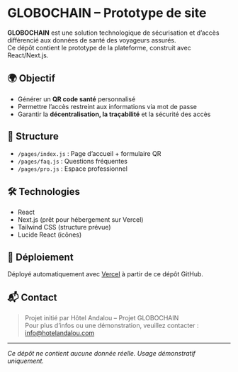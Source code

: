 # GLOBOCHAIN – Prototype de site

**GLOBOCHAIN** est une solution technologique de sécurisation et d’accès différencié aux données de santé des voyageurs assurés.  
Ce dépôt contient le prototype de la plateforme, construit avec React/Next.js.

## 🌍 Objectif

- Générer un **QR code santé** personnalisé
- Permettre l’accès restreint aux informations via mot de passe
- Garantir la **décentralisation, la traçabilité** et la sécurité des accès

## 🚀 Structure

- `/pages/index.js` : Page d’accueil + formulaire QR
- `/pages/faq.js` : Questions fréquentes
- `/pages/pro.js` : Espace professionnel

## 🛠️ Technologies

- React
- Next.js (prêt pour hébergement sur Vercel)
- Tailwind CSS (structure prévue)
- Lucide React (icônes)

## 📡 Déploiement

Déployé automatiquement avec [Vercel](https://vercel.com) à partir de ce dépôt GitHub.

## 📬 Contact

> Projet initié par Hôtel Andalou – Projet GLOBOCHAIN  
> Pour plus d’infos ou une démonstration, veuillez contacter : [info@hotelandalou.com](mailto:info@hotelandalou.com)

---

*Ce dépôt ne contient aucune donnée réelle. Usage démonstratif uniquement.*
